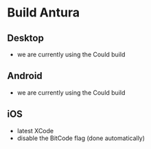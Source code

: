 # Build Antura

## Desktop
- we are currently using the Could build

## Android
- we are currently using the Could build

## iOS
- latest XCode
- disable the BitCode flag (done automatically)
